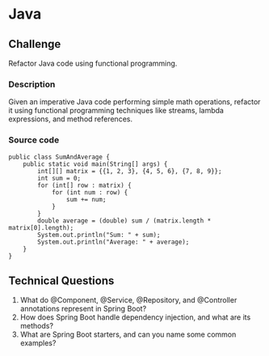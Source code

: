 # Java

## Challenge
Refactor Java code using functional programming.

### Description
Given an imperative Java code performing simple math operations, refactor it using functional programming techniques like streams, lambda expressions, and method references. 

### Source code

```
public class SumAndAverage {
    public static void main(String[] args) {
        int[][] matrix = {{1, 2, 3}, {4, 5, 6}, {7, 8, 9}};
        int sum = 0;
        for (int[] row : matrix) {
            for (int num : row) {
                sum += num;
            }
        }
        double average = (double) sum / (matrix.length * matrix[0].length);
        System.out.println("Sum: " + sum);
        System.out.println("Average: " + average);
    }
}
```

## Technical Questions
1. What do @Component, @Service, @Repository, and @Controller annotations represent in Spring Boot?
2. How does Spring Boot handle dependency injection, and what are its methods?
4. What are Spring Boot starters, and can you name some common examples?
